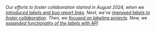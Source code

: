 _Our efforts to foster collaboration started in August 2024, when we [introduced labels and bug report links](/2024/08/14/introduction-labels-and-foster-collab). Next, we've [improved labels to foster collaboration](/2024/09/25/improving-labels). Then, we [focused on labeling projects](/2025/01/21/project-labels). Now, we [expanded functionality of the labels with API](2025/05/05/labels-api)_
